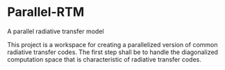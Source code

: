 # Parallel-RTM
A parallel radiative transfer model

This project is a workspace for creating a parallelized version of common radiative transfer codes. The first step shall be to
handle the diagonalized computation space that is characteristic of radiative transfer codes.


